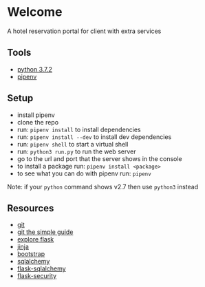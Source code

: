 # Welcome

A hotel reservation portal for client with extra services

## Tools

* [python 3.7.2](https://www.python.org)
* [pipenv](https://pipenv.readthedocs.io/en/latest/install/#installing-pipenv)

## Setup

* install pipenv
* clone the repo
* run: ```pipenv install``` to install dependencies
* run: ```pipenv install --dev``` to install dev dependencies
* run: ```pipenv shell``` to start a virtual shell
* run: ```python3 run.py``` to run the web server
* go to the url and port that the server shows in the console
* to install a package run: ```pipenv install <package>```
* to see what you can do with pipenv run: ```pipenv```

Note: if your ```python``` command shows v2.7 then use ```python3``` instead

## Resources

* [git](http://git-scm.com)
* [git the simple guide](http://rogerdudler.github.io/git-guide/)
* [explore flask](http://exploreflask.com)
* [jinja](http://jinja.pocoo.org)
* [bootstrap](url://something)
* [sqlalchemy](https://docs.sqlalchemy.org/en/latest/orm/tutorial.html)
* [flask-sqlalchemy](http://flask-sqlalchemy.pocoo.org/2.3/)
* [flask-security](https://pythonhosted.org/Flask-Security/index.html)
